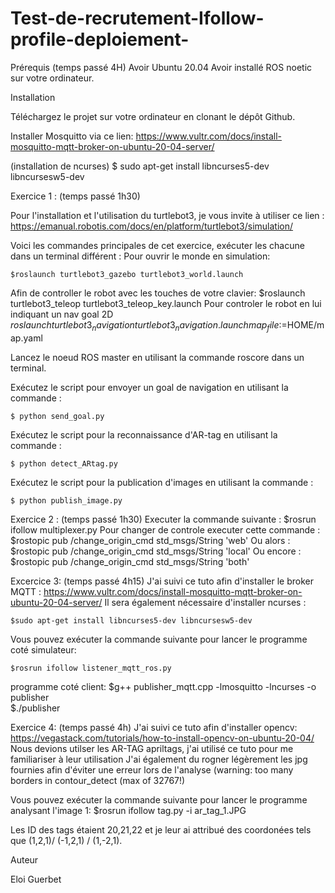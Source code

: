 # Test-de-recrutement-Ifollow-profile-deploiement-



Prérequis
(temps passé 4H)
Avoir Ubuntu 20.04
Avoir installé ROS noetic sur votre ordinateur.    
    

Installation

Téléchargez le projet sur votre ordinateur en clonant le dépôt Github. 

Installer Mosquitto via ce lien: https://www.vultr.com/docs/install-mosquitto-mqtt-broker-on-ubuntu-20-04-server/

(installation de ncurses)
$ sudo apt-get install libncurses5-dev libncursesw5-dev 

Exercice 1 :
(temps passé 1h30)

Pour l'installation et l'utilisation du turtlebot3, je vous invite à utiliser ce lien :
https://emanual.robotis.com/docs/en/platform/turtlebot3/simulation/

Voici les commandes principales de cet exercice, exécuter les chacune dans un terminal différent :
Pour ouvrir le monde en simulation:

    $roslaunch turtlebot3_gazebo turtlebot3_world.launch
Afin de controller le robot avec les touches de votre clavier:
    $roslaunch turtlebot3_teleop turtlebot3_teleop_key.launch
Pour controler le robot en lui indiquant un nav goal 2D
    $roslaunch turtlebot3_navigation turtlebot3_navigation.launch map_file:=$HOME/map.yaml

Lancez le noeud ROS master en utilisant la commande roscore dans un terminal.

Exécutez le script pour envoyer un goal de navigation en utilisant la commande :

    $ python send_goal.py

Exécutez le script pour la reconnaissance d'AR-tag en utilisant la commande :

    $ python detect_ARtag.py

Exécutez le script pour la publication d'images en utilisant la commande :

    $ python publish_image.py

Exercice 2 :
(temps passé 1h30)
Executer la commande suivante :
    $rosrun ifollow multiplexer.py
Pour changer de controle executer cette commande :
    $rostopic pub /change_origin_cmd std_msgs/String 'web'
Ou alors :
    $rostopic pub /change_origin_cmd std_msgs/String 'local'
Ou encore : 
    $rostopic pub /change_origin_cmd std_msgs/String 'both'  

Excercice 3:
(temps passé 4h15)
J'ai suivi ce tuto afin d'installer le broker MQTT : https://www.vultr.com/docs/install-mosquitto-mqtt-broker-on-ubuntu-20-04-server/
Il sera également nécessaire d'installer ncurses :
   
    $sudo apt-get install libncurses5-dev libncursesw5-dev

Vous pouvez exécuter la commande suivante pour lancer le programme coté simulateur:
   
    $rosrun ifollow listener_mqtt_ros.py 

programme coté client:
    $g++ publisher_mqtt.cpp -lmosquitto -lncurses -o publisher   
    $./publisher

Exercice 4:
(temps passé 4h)
J'ai suivi ce tuto afin d'installer opencv: https://vegastack.com/tutorials/how-to-install-opencv-on-ubuntu-20-04/
Nous devions utilser les  AR-TAG apriltags, j'ai  utilisé ce tuto pour me familiariser à leur utilisation
J'ai également du rogner légèrement les jpg fournies afin d'éviter une erreur lors de l'analyse (warning: too many borders in contour_detect (max of 32767!)
   
Vous pouvez exécuter la commande suivante pour lancer le programme analysant l'image 1:
    $rosrun ifollow tag.py -i ar_tag_1.JPG  
   
Les ID des tags étaient 20,21,22 et je leur ai attribué des coordonées tels que (1,2,1)/ (-1,2,1) / (1,-2,1).
  

Auteur

Eloi Guerbet


